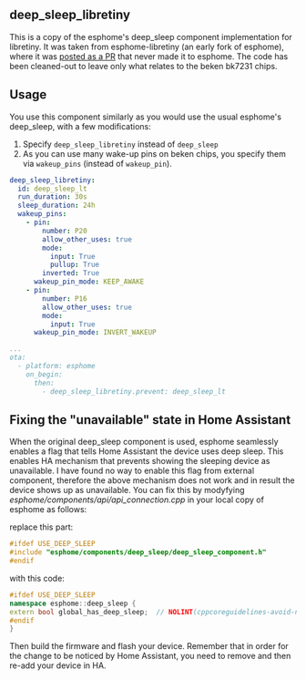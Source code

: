 ## deep_sleep_libretiny
This is a copy of the esphome's deep_sleep component implementation for libretiny. It was taken from esphome-libretiny (an early fork of esphome), where it was [posted as a PR](https://github.com/libretiny-eu/libretiny-esphome/pull/11) that never made it to esphome.
The code has been cleaned-out to leave only what relates to the beken bk7231 chips.

## Usage
You use this component similarly as you would use the usual esphome's deep_sleep, with a few modifications:
1) Specify `deep_sleep_libretiny` instead of `deep_sleep`
2) As you can use many wake-up pins on beken chips, you specify them via `wakeup_pins` (instead of `wakeup_pin`).

```yaml
deep_sleep_libretiny:
  id: deep_sleep_lt
  run_duration: 30s
  sleep_duration: 24h
  wakeup_pins:
    - pin:
        number: P20
        allow_other_uses: true
        mode: 
          input: True
          pullup: True
        inverted: True
      wakeup_pin_mode: KEEP_AWAKE
    - pin:
        number: P16
        allow_other_uses: true
        mode: 
          input: True
      wakeup_pin_mode: INVERT_WAKEUP

...
ota:
  - platform: esphome
    on_begin:
      then:
        - deep_sleep_libretiny.prevent: deep_sleep_lt
```

## Fixing the "unavailable" state in Home Assistant
When the original deep_sleep component is used, esphome seamlessly enables a flag that tells Home Assistant the device uses deep sleep. This enables HA mechanism that prevents showing the sleeping device as unavailable.
I have found no way to enable this flag from external component, therefore the above mechanism does not work and in result the device shows up as unavailable.
You can fix this by modyfying _esphome/components/api/api_connection.cpp_ in your local copy of esphome as follows:

replace this part:
```c++
#ifdef USE_DEEP_SLEEP
#include "esphome/components/deep_sleep/deep_sleep_component.h"
#endif
```

with this code:
```c++
#ifdef USE_DEEP_SLEEP
namespace esphome::deep_sleep {
extern bool global_has_deep_sleep;  // NOLINT(cppcoreguidelines-avoid-non-const-global-variables)
#endif
}
```

Then build the firmware and flash your device.
Remember that in order for the change to be noticed by Home Assistant, you need to remove and then re-add your device in HA.
